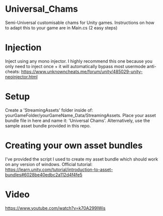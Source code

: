 # Universal_Chams
Semi-Universal customisable chams for Unity games. Instructions on how to adapt this to your game are in Main.cs (2 easy steps)

# Injection
Inject using any mono injector. I highly recommend this one because you only need to inject once + it will automatically bypass most usermode anti-cheats: https://www.unknowncheats.me/forum/unity/485029-unity-neoinjector.html

# Setup
Create a 'StreamingAssets' folder inside of: yourGameFolder/yourGameName_Data/StreamingAssets. Place your asset bundle file in here and name it: 'Universal Chams'.
Alternatively, use the sample asset bundle provided in this repo.

# Creating your own asset bundles
I've provided the script I used to create my asset bundle which should work on any version of windows. Official tutorial: https://learn.unity.com/tutorial/introduction-to-asset-bundles#6028be40edbc2a112d4f4fe5

# Video
https://www.youtube.com/watch?v=k70A299lWis
